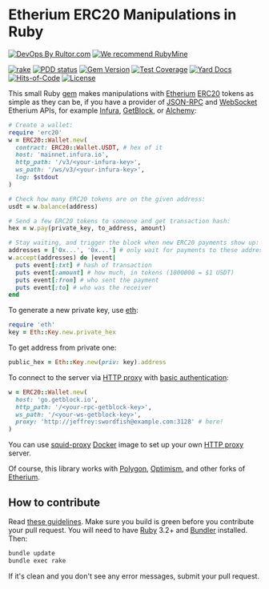 # Etherium ERC20 Manipulations in Ruby

[![DevOps By Rultor.com](http://www.rultor.com/b/yegor256/erc20)](http://www.rultor.com/p/yegor256/erc20)
[![We recommend RubyMine](https://www.elegantobjects.org/rubymine.svg)](https://www.jetbrains.com/ruby/)

[![rake](https://github.com/yegor256/erc20/actions/workflows/rake.yml/badge.svg)](https://github.com/yegor256/erc20/actions/workflows/rake.yml)
[![PDD status](http://www.0pdd.com/svg?name=yegor256/erc20)](http://www.0pdd.com/p?name=yegor256/erc20)
[![Gem Version](https://badge.fury.io/rb/erc20.svg)](http://badge.fury.io/rb/erc20)
[![Test Coverage](https://img.shields.io/codecov/c/github/yegor256/erc20.svg)](https://codecov.io/github/yegor256/erc20?branch=master)
[![Yard Docs](http://img.shields.io/badge/yard-docs-blue.svg)](http://rubydoc.info/github/yegor256/erc20/master/frames)
[![Hits-of-Code](https://hitsofcode.com/github/yegor256/erc20)](https://hitsofcode.com/view/github/yegor256/erc20)
[![License](https://img.shields.io/badge/license-MIT-green.svg)](https://github.com/yegor256/erc20/blob/master/LICENSE.txt)

This small Ruby [gem](https://rubygems.org/gems/erc20)
makes manipulations with [Etherium] [ERC20] tokens
as simple as they can be, if you have a provider of
[JSON-RPC] and [WebSocket] Etherium APIs, for example
[Infura], [GetBlock], or [Alchemy]:

```ruby
# Create a wallet:
require 'erc20'
w = ERC20::Wallet.new(
  contract: ERC20::Wallet.USDT, # hex of it
  host: 'mainnet.infura.io',
  http_path: '/v3/<your-infura-key>',
  ws_path: '/ws/v3/<your-infura-key>',
  log: $stdout
)

# Check how many ERC20 tokens are on the given address:
usdt = w.balance(address)

# Send a few ERC20 tokens to someone and get transaction hash:
hex = w.pay(private_key, to_address, amount)

# Stay waiting, and trigger the block when new ERC20 payments show up:
addresses = ['0x...', '0x...'] # only wait for payments to these addresses
w.accept(addresses) do |event|
  puts event[:txt] # hash of transaction
  puts event[:amount] # how much, in tokens (1000000 = $1 USDT)
  puts event[:from] # who sent the payment
  puts event[:to] # who was the receiver
end
```

To generate a new private key, use [eth](https://rubygems.org/gems/eth):

```ruby
require 'eth'
key = Eth::Key.new.private_hex
```

To get address from private one:

```ruby
public_hex = Eth::Key.new(priv: key).address
```

To connect to the server via [HTTP proxy] with [basic authentication]:

```ruby
w = ERC20::Wallet.new(
  host: 'go.getblock.io',
  http_path: '/<your-rpc-getblock-key>',
  ws_path: '/<your-ws-getblock-key>',
  proxy: 'http://jeffrey:swordfish@example.com:3128' # here!
)
```

You can use [squid-proxy] [Docker] image to set up your own [HTTP proxy] server.

Of course, this library works with [Polygon], [Optimism],
and other forks of [Etherium].

## How to contribute

Read
[these guidelines](https://www.yegor256.com/2014/04/15/github-guidelines.html).
Make sure you build is green before you contribute
your pull request. You will need to have
[Ruby](https://www.ruby-lang.org/en/) 3.2+ and
[Bundler](https://bundler.io/) installed. Then:

```bash
bundle update
bundle exec rake
```

If it's clean and you don't see any error messages, submit your pull request.

[Etherium]: https://en.wikipedia.org/wiki/Ethereum
[ERC20]: https://ethereum.org/en/developers/docs/standards/tokens/erc-20/
[JSON-RPC]: https://ethereum.org/en/developers/docs/apis/json-rpc/
[Websocket]: https://ethereum.org/en/developers/tutorials/using-websockets/
[Infura]: https://infura.io/
[Alchemy]: https://alchemy.com/
[GetBlock]: https://getblock.io/
[basic authentication]: https://en.wikipedia.org/wiki/Basic_access_authentication
[HTTP proxy]: https://en.wikipedia.org/wiki/Proxy_server
[squid-proxy]: https://github.com/yegor256/squid-proxy
[Docker]: https://www.docker.com/
[Polygon]: https://polygon.technology/
[Optimism]: https://www.optimism.io/

